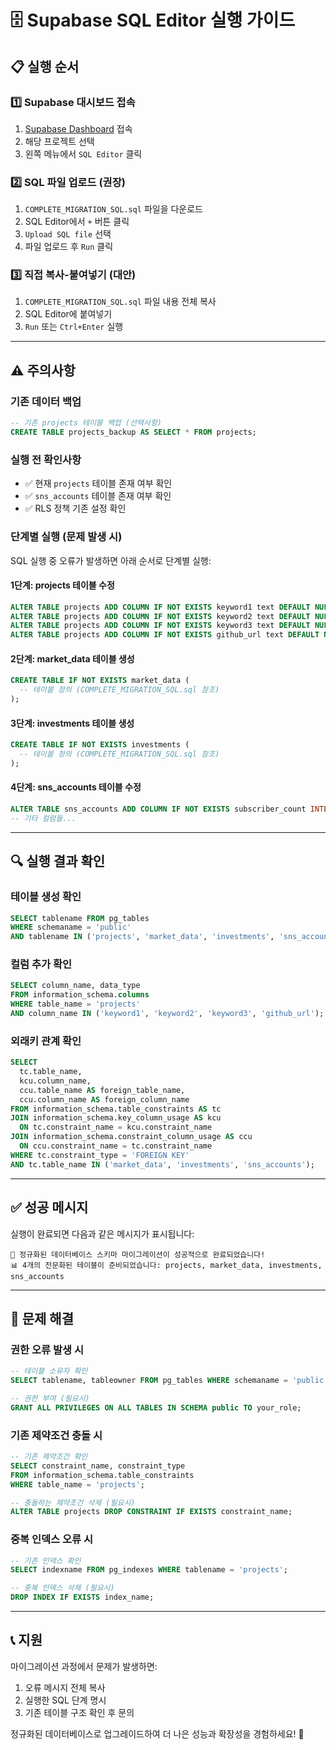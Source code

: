 # 🗄️ Supabase SQL Editor 실행 가이드

## 📋 실행 순서

### 1️⃣ **Supabase 대시보드 접속**
1. [Supabase Dashboard](https://supabase.com/dashboard) 접속
2. 해당 프로젝트 선택
3. 왼쪽 메뉴에서 `SQL Editor` 클릭

### 2️⃣ **SQL 파일 업로드 (권장)**
1. `COMPLETE_MIGRATION_SQL.sql` 파일을 다운로드
2. SQL Editor에서 `+` 버튼 클릭
3. `Upload SQL file` 선택
4. 파일 업로드 후 `Run` 클릭

### 3️⃣ **직접 복사-붙여넣기 (대안)**
1. `COMPLETE_MIGRATION_SQL.sql` 파일 내용 전체 복사
2. SQL Editor에 붙여넣기
3. `Run` 또는 `Ctrl+Enter` 실행

---

## ⚠️ 주의사항

### **기존 데이터 백업**
```sql
-- 기존 projects 테이블 백업 (선택사항)
CREATE TABLE projects_backup AS SELECT * FROM projects;
```

### **실행 전 확인사항**
- ✅ 현재 `projects` 테이블 존재 여부 확인
- ✅ `sns_accounts` 테이블 존재 여부 확인  
- ✅ RLS 정책 기존 설정 확인

### **단계별 실행 (문제 발생 시)**
SQL 실행 중 오류가 발생하면 아래 순서로 단계별 실행:

#### **1단계: projects 테이블 수정**
```sql
ALTER TABLE projects ADD COLUMN IF NOT EXISTS keyword1 text DEFAULT NULL;
ALTER TABLE projects ADD COLUMN IF NOT EXISTS keyword2 text DEFAULT NULL;
ALTER TABLE projects ADD COLUMN IF NOT EXISTS keyword3 text DEFAULT NULL;
ALTER TABLE projects ADD COLUMN IF NOT EXISTS github_url text DEFAULT NULL;
```

#### **2단계: market_data 테이블 생성**
```sql
CREATE TABLE IF NOT EXISTS market_data (
  -- 테이블 정의 (COMPLETE_MIGRATION_SQL.sql 참조)
);
```

#### **3단계: investments 테이블 생성**
```sql
CREATE TABLE IF NOT EXISTS investments (
  -- 테이블 정의 (COMPLETE_MIGRATION_SQL.sql 참조)
);
```

#### **4단계: sns_accounts 테이블 수정**
```sql
ALTER TABLE sns_accounts ADD COLUMN IF NOT EXISTS subscriber_count INTEGER DEFAULT 0;
-- 기타 컬럼들...
```

---

## 🔍 실행 결과 확인

### **테이블 생성 확인**
```sql
SELECT tablename FROM pg_tables 
WHERE schemaname = 'public' 
AND tablename IN ('projects', 'market_data', 'investments', 'sns_accounts');
```

### **컬럼 추가 확인**  
```sql
SELECT column_name, data_type 
FROM information_schema.columns 
WHERE table_name = 'projects' 
AND column_name IN ('keyword1', 'keyword2', 'keyword3', 'github_url');
```

### **외래키 관계 확인**
```sql
SELECT 
  tc.table_name, 
  kcu.column_name, 
  ccu.table_name AS foreign_table_name,
  ccu.column_name AS foreign_column_name 
FROM information_schema.table_constraints AS tc 
JOIN information_schema.key_column_usage AS kcu
  ON tc.constraint_name = kcu.constraint_name
JOIN information_schema.constraint_column_usage AS ccu
  ON ccu.constraint_name = tc.constraint_name
WHERE tc.constraint_type = 'FOREIGN KEY' 
AND tc.table_name IN ('market_data', 'investments', 'sns_accounts');
```

---

## ✅ 성공 메시지

실행이 완료되면 다음과 같은 메시지가 표시됩니다:

```
🎉 정규화된 데이터베이스 스키마 마이그레이션이 성공적으로 완료되었습니다!
📊 4개의 전문화된 테이블이 준비되었습니다: projects, market_data, investments, sns_accounts
```

---

## 🚨 문제 해결

### **권한 오류 발생 시**
```sql
-- 테이블 소유자 확인
SELECT tablename, tableowner FROM pg_tables WHERE schemaname = 'public';

-- 권한 부여 (필요시)
GRANT ALL PRIVILEGES ON ALL TABLES IN SCHEMA public TO your_role;
```

### **기존 제약조건 충돌 시**
```sql
-- 기존 제약조건 확인
SELECT constraint_name, constraint_type 
FROM information_schema.table_constraints 
WHERE table_name = 'projects';

-- 충돌하는 제약조건 삭제 (필요시)
ALTER TABLE projects DROP CONSTRAINT IF EXISTS constraint_name;
```

### **중복 인덱스 오류 시**
```sql
-- 기존 인덱스 확인
SELECT indexname FROM pg_indexes WHERE tablename = 'projects';

-- 중복 인덱스 삭제 (필요시)  
DROP INDEX IF EXISTS index_name;
```

---

## 📞 지원

마이그레이션 과정에서 문제가 발생하면:
1. 오류 메시지 전체 복사
2. 실행한 SQL 단계 명시
3. 기존 테이블 구조 확인 후 문의

정규화된 데이터베이스로 업그레이드하여 더 나은 성능과 확장성을 경험하세요! 🚀
